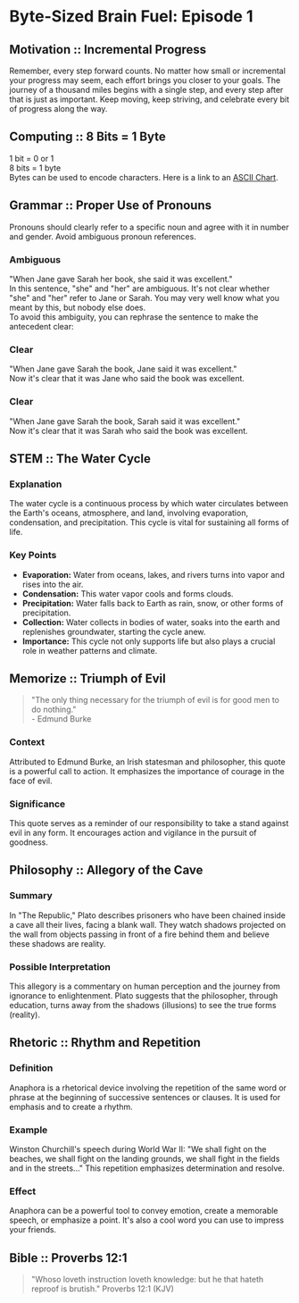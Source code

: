 # Byte-Sized Brain Fuel: Episode 1

## Motivation :: Incremental Progress

Remember, every step forward counts. No matter how small or incremental your progress may seem, each effort brings you closer to your goals. The journey of a thousand miles begins with a single step, and every step after that is just as important. Keep moving, keep striving, and celebrate every bit of progress along the way.

## Computing  :: 8 Bits = 1 Byte

1 bit = 0 or 1  
8 bits = 1 byte  
Bytes can be used to encode characters. Here is a link to an [ASCII Chart](https://web.cecs.pdx.edu/~harry/compilers/ASCIIChart.pdf).  

## Grammar    :: Proper Use of Pronouns 

Pronouns should clearly refer to a specific noun and agree with it in number and gender. Avoid ambiguous pronoun references.  

### Ambiguous

"When Jane gave Sarah her book, she said it was excellent."  
In this sentence, "she" and "her" are ambiguous. It's not clear whether "she" and "her" refer to Jane or Sarah. You may very well know what you meant by this, but nobody else does.  
To avoid this ambiguity, you can rephrase the sentence to make the antecedent clear:  

### Clear

"When Jane gave Sarah the book, Jane said it was excellent."  
Now it's clear that it was Jane who said the book was excellent.  

### Clear

"When Jane gave Sarah the book, Sarah said it was excellent."  
Now it's clear that it was Sarah who said the book was excellent.  

## STEM       :: The Water Cycle

### Explanation

The water cycle is a continuous process by which water circulates between the Earth's oceans, atmosphere, and land, involving evaporation, condensation, and precipitation. This cycle is vital for sustaining all forms of life.

### Key Points

- **Evaporation:** Water from oceans, lakes, and rivers turns into vapor and rises into the air.
- **Condensation:** This water vapor cools and forms clouds.
- **Precipitation:** Water falls back to Earth as rain, snow, or other forms of precipitation.
- **Collection:** Water collects in bodies of water, soaks into the earth and replenishes groundwater, starting the cycle anew.
- **Importance:** This cycle not only supports life but also plays a crucial role in weather patterns and climate.

## Memorize   :: Triumph of Evil

> "The only thing necessary for the triumph of evil is for good men to do nothing."  
> \- Edmund Burke

### Context

Attributed to Edmund Burke, an Irish statesman and philosopher, this quote is a powerful call to action. It emphasizes the importance of courage in the face of evil.

### Significance

This quote serves as a reminder of our responsibility to take a stand against evil in any form. It encourages action and vigilance in the pursuit of goodness.

## Philosophy :: Allegory of the Cave

### Summary

In "The Republic," Plato describes prisoners who have been chained inside a cave all their lives, facing a blank wall. They watch shadows projected on the wall from objects passing in front of a fire behind them and believe these shadows are reality.

### Possible Interpretation

This allegory is a commentary on human perception and the journey from ignorance to enlightenment. Plato suggests that the philosopher, through education, turns away from the shadows (illusions) to see the true forms (reality).

## Rhetoric   :: Rhythm and Repetition

### Definition

Anaphora is a rhetorical device involving the repetition of the same word or phrase at the beginning of successive sentences or clauses. It is used for emphasis and to create a rhythm.  

### Example

Winston Churchill's speech during World War II: "We shall fight on the beaches, we shall fight on the landing grounds, we shall fight in the fields and in the streets..." This repetition emphasizes determination and resolve.  

### Effect

Anaphora can be a powerful tool to convey emotion, create a memorable speech, or emphasize a point. It's also a cool word you can use to impress your friends.  

## Bible      :: Proverbs 12:1

> "Whoso loveth instruction loveth knowledge: but he that hateth reproof is brutish." Proverbs 12:1 (KJV)

